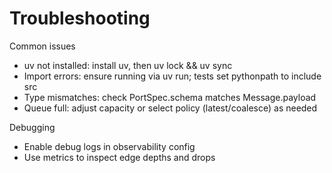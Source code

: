 # Troubleshooting

Common issues
- uv not installed: install uv, then uv lock && uv sync
- Import errors: ensure running via uv run; tests set pythonpath to include src
- Type mismatches: check PortSpec.schema matches Message.payload
- Queue full: adjust capacity or select policy (latest/coalesce) as needed

Debugging
- Enable debug logs in observability config
- Use metrics to inspect edge depths and drops
